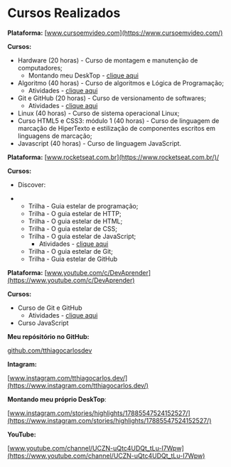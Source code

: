 # Cursos Realizados

**Plataforma:** [www.cursoemvideo.com](https://www.cursoemvideo.com/)

**Cursos:** 

- Hardware (20 horas) - Curso de montagem e manutenção de computadores;
  - Montando meu DeskTop - [clique aqui](https://www.instagram.com/stories/highlights/17885547524152527/)
- Algoritmo (40 horas) - Curso de algoritmos e Lógica de Programação;
  - Atividades - [clique aqui](https://github.com/tthiagocarlosdev/Cursos_Concluidos/blob/main/notes/Curso_de_algoritmos_e_Logica_de_Programacao-Curso_em_Video.md)
- Git e GitHub (20 horas) - Curso de versionamento de softwares;
  - Atividades - [clique aqui](https://github.com/tthiagocarlosdev/Cursos_Concluidos/blob/main/notes/Curso_de_Git_e_GitHub-Curso_em_Video.md)
- Linux (40 horas) - Curso de sistema operacional Linux;
- Curso HTML5 e CSS3: módulo 1 (40 horas) - Curso de linguagem de marcação de HiperTexto e estilização de componentes escritos em linguagens de marcação;
- Javascript (40 horas) - Curso de linguagem JavaScript.

**Plataforma:** [www.rocketseat.com.br](https://www.rocketseat.com.br/)/

**Cursos:** 

- Discover:

- - Trilha - Guia estelar de programação;
  - Trilha - O guia estelar de HTTP;
  - Trilha - O guia estelar de HTML;
  - Trilha - O guia estelar de CSS;
  - Trilha - O guia estelar de JavaScript;
    - Atividades - [clique aqui](https://github.com/tthiagocarlosdev/Cursos_Concluidos/blob/main/notes/O_guia_estelar_de_JavaScript-RocketSeat.md)
  - Trilha - O guia estelar de Git;
  - Trilha - Guia estelar de GitHub

**Plataforma:** [www.youtube.com/c/DevAprender](https://www.youtube.com/c/DevAprender)

**Cursos:** 

- Curso de Git e GitHub
  - Atividades - [clique aqui](https://github.com/tthiagocarlosdev/Cursos_Concluidos/blob/main/notes/Curso_de_Git_e_Github-Dev_Aprender.md)
- Curso JavaScript

**Meu repósitório no GitHub:**

[github.com/tthiagocarlosdev](https://github.com/tthiagocarlosdev)

**Intagram:**

[www.instagram.com/tthiagocarlos.dev/](https://www.instagram.com/tthiagocarlos.dev/)

**Montando meu próprio DeskTop**:

[www.instagram.com/stories/highlights/17885547524152527/](https://www.instagram.com/stories/highlights/17885547524152527/)

**YouTube:**

[www.youtube.com/channel/UCZN-uQtc4UDQt_tLu-I7Wpw](https://www.youtube.com/channel/UCZN-uQtc4UDQt_tLu-I7Wpw)
